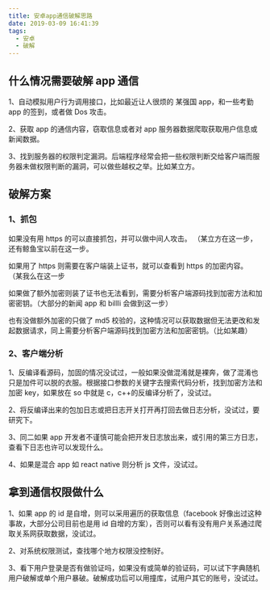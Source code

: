 ```yaml
---
title: 安卓app通信破解思路
date: 2019-03-09 16:41:39
tags:
  - 安卓
  - 破解
---
```


## 什么情况需要破解 app 通信

1、自动模拟用户行为调用接口，比如最近让人很烦的 某强国 app，和一些考勤 app 的签到，或者做 Dos 攻击。

2、获取 app 的通信内容，窃取信息或者对 app 服务器数据爬取获取用户信息或新闻数据。

3、找到服务器的权限判定漏洞。后端程序经常会把一些权限判断交给客户端而服务器未做权限判断的漏洞，可以做些越权之举。比如某立方。

## 破解方案

### 1、抓包

如果没有用 https 的可以直接抓包，并可以做中间人攻击。 （某立方在这一步，还有鲸鱼宝以前在这一步。

如果用了 https 则需要在客户端装上证书，就可以查看到 https 的加密内容。 （某我么在这一步

如果做了额外加密则装了证书也无法看到，需要分析客户端源码找到加密方法和加密密钥。（大部分的新闻 app 和 billli 会做到这一步）

也有没做额外加密的只做了 md5 校验的，这种情况可以获取数据但无法更改和发起数据请求，同上需要分析客户端源码找到加密方法和加密密钥。（比如某趣）

### 2、客户端分析

1、反编译看源码，加固的情况没试过，一般如果没做混淆就是裸奔，做了混淆也只是加件可以脱的衣服。根据接口参数的关键字去搜索代码分析，找到加密方法和加密 key，如果放在 so 中就是 c，c++的反编译分析了，没试过。

2、将反编译出来的包加日志或把日志开关打开再打回去做日志分析，没试过，要研究下。

3、同二如果 app 开发者不谨慎可能会把开发日志放出来，或引用的第三方日志，查看下日志也许可以发现什么。

4、如果是混合 app 如 react native 则分析 js 文件，没试过。

## 拿到通信权限做什么

1、如果 app 的 id 是自增，则可以采用遍历的获取信息（facebook 好像出过这种事故，大部分公司目前也是用 id 自增的方案），否则可以看有没有用户关系通过爬取关系网获取数据，没试过。

2、对系统权限测试，查找哪个地方权限没控制好。

3、看下用户登录是否有做验证吗，如果没有或简单的验证码，可以试下字典随机用户破解或单个用户暴破。破解成功后可以用撞库，试用户其它的账号，没试过。
